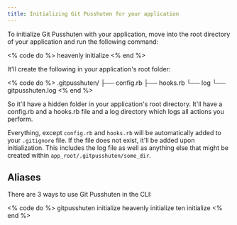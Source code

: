 ```yaml
---
title: Initializing Git Pusshuten for your application
---
```


To initialize Git Pusshuten with your application,
move into the root directory of your application and run the following command:

<% code do %>
heavenly initialize
<% end %>

It'll create the following in your application's root folder:

<% code do %>
.gitpusshuten/
├── config.rb
├── hooks.rb
└── log
    └── gitpusshuten.log
<% end %>

So it'll have a hidden folder in your application's root directory. It'll have a config.rb and a hooks.rb file and a log directory which logs all actions you perform.

Everything, except `config.rb` and `hooks.rb` will be automatically added to your `.gitignore` file. If the file does not exist, it'll be added upon initialization. This includes the log file as well as anything else that might be created within `app_root/.gitpusshuten/some_dir`.

Aliases
-----

There are 3 ways to use Git Pusshuten in the CLI:

<% code do %>
gitpusshuten initialize
heavenly initialize
ten initialize
<% end %>